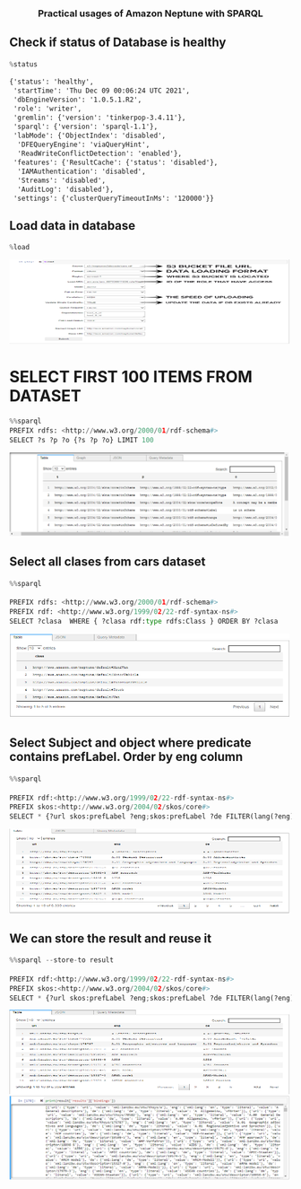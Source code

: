  <h3 align="center">Practical usages of Amazon Neptune with SPARQL</h3>

## Check if status of Database is healthy


```python
%status
```




    {'status': 'healthy',
     'startTime': 'Thu Dec 09 00:06:24 UTC 2021',
     'dbEngineVersion': '1.0.5.1.R2',
     'role': 'writer',
     'gremlin': {'version': 'tinkerpop-3.4.11'},
     'sparql': {'version': 'sparql-1.1'},
     'labMode': {'ObjectIndex': 'disabled',
      'DFEQueryEngine': 'viaQueryHint',
      'ReadWriteConflictDetection': 'enabled'},
     'features': {'ResultCache': {'status': 'disabled'},
      'IAMAuthentication': 'disabled',
      'Streams': 'disabled',
      'AuditLog': 'disabled'},
     'settings': {'clusterQueryTimeoutInMs': '120000'}}



## Load data in database


```python
%load
```

<img src="/pics/load.PNG" alt="Load" width="500" height="150">


# SELECT FIRST 100 ITEMS FROM DATASET



```python
%%sparql 
PREFIX rdfs: <http://www.w3.org/2000/01/rdf-schema#>  
SELECT ?s ?p ?o {?s ?p ?o} LIMIT 100
```

<img src="/pics/first100.PNG" alt="First100" width="500" height="150">


## Select all clases from cars dataset


```python
%%sparql

PREFIX rdfs: <http://www.w3.org/2000/01/rdf-schema#>  
PREFIX rdf: <http://www.w3.org/1999/02/22-rdf-syntax-ns#>  
SELECT ?clasa  WHERE { ?clasa rdf:type rdfs:Class } ORDER BY ?clasa
```


<img src="/pics/allclassesfromcars.PNG" alt="First100" width="500" height="150">


## Select Subject and object where predicate contains prefLabel. Order by eng column


```python
%%sparql

PREFIX rdf:<http://www.w3.org/1999/02/22-rdf-syntax-ns#> 
PREFIX skos:<http://www.w3.org/2004/02/skos/core#> 
SELECT * {?url skos:prefLabel ?eng;skos:prefLabel ?de FILTER(lang(?eng)='en' && lang(?de)='de')}  ORDER BY ASC(?eng)
```


   <img src="/pics/prefLabel.PNG" alt="PrefLabel" width="500" height="150">


## We can store the result and reuse it 


```python
%%sparql --store-to result

PREFIX rdf:<http://www.w3.org/1999/02/22-rdf-syntax-ns#> 
PREFIX skos:<http://www.w3.org/2004/02/skos/core#> 
SELECT * {?url skos:prefLabel ?eng;skos:prefLabel ?de FILTER(lang(?eng)='en' && lang(?de)='de')} ORDER BY ASC(?eng)
```


 <img src="/pics/store1.PNG" alt="Store1" width="500" height="150">
    
 <img src="/pics/store2.PNG" alt="Store2" width="500" height="150">


